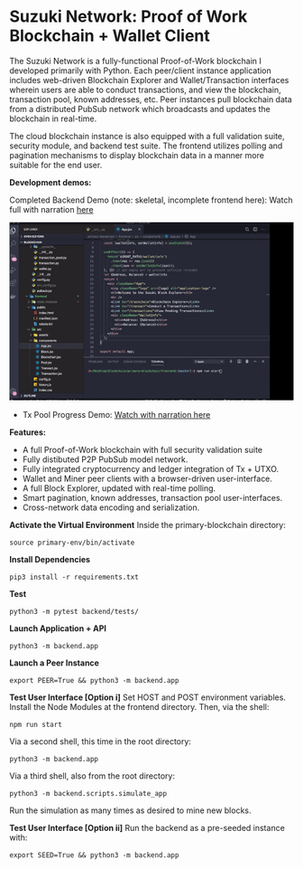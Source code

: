 # Suzuki Network: Proof of Work Blockchain + Wallet Client

The Suzuki Network is a fully-functional Proof-of-Work blockchain I developed primarily with Python. Each peer/client instance 
application includes web-driven Blockchain Explorer and Wallet/Transaction interfaces wherein users are able to conduct transactions,
and view the blockchain, transaction pool, known addresses, etc. Peer instances pull blockchain data from a distributed PubSub network
which broadcasts and updates the blockchain in real-time. 

The cloud blockchain instance is also equipped with a full validation suite, security module, and backend test suite. The frontend utilizes
polling and pagination mechanisms to display blockchain data in a manner more suitable for the end user.

**Development demos:**

Completed Backend Demo (note: skeletal, incomplete frontend here):
Watch full with narration [here](https://streamable.com/0f9fxw)
 
 
![Demo](suzuki.gif)

- Tx Pool Progress Demo: [Watch with narration here](https://streamable.com/9chn8k)


**Features:**
- A full Proof-of-Work blockchain with full security validation suite
- Fully distibuted P2P PubSub model network.
- Fully integrated cryptocurrency and ledger integration of Tx + UTXO.
- Wallet and Miner peer clients with a browser-driven user-interface.
- A full Block Explorer, updated with real-time polling.
- Smart pagination, known addresses, transaction pool user-interfaces.
- Cross-network data encoding and serialization.  

**Activate the Virtual Environment**
Inside the primary-blockchain directory:
```
source primary-env/bin/activate
```
**Install Dependencies**
```
pip3 install -r requirements.txt
```
**Test**
```
python3 -m pytest backend/tests/
```
**Launch Application + API**
```
python3 -m backend.app
```
**Launch a Peer Instance**
```
export PEER=True && python3 -m backend.app
```
**Test User Interface [Option i]**
Set HOST and POST environment variables.
Install the Node Modules at the frontend directory.
Then, via the shell:
```
npm run start
```
Via a second shell, this time in the root directory:
```
python3 -m backend.app
```
Via a third shell, also from the root directory:
```
python3 -m backend.scripts.simulate_app
```
Run the simulation as many times as desired to mine new blocks.

**Test User Interface [Option ii]**
Run the backend as a pre-seeded instance with:
```
export SEED=True && python3 -m backend.app
```

